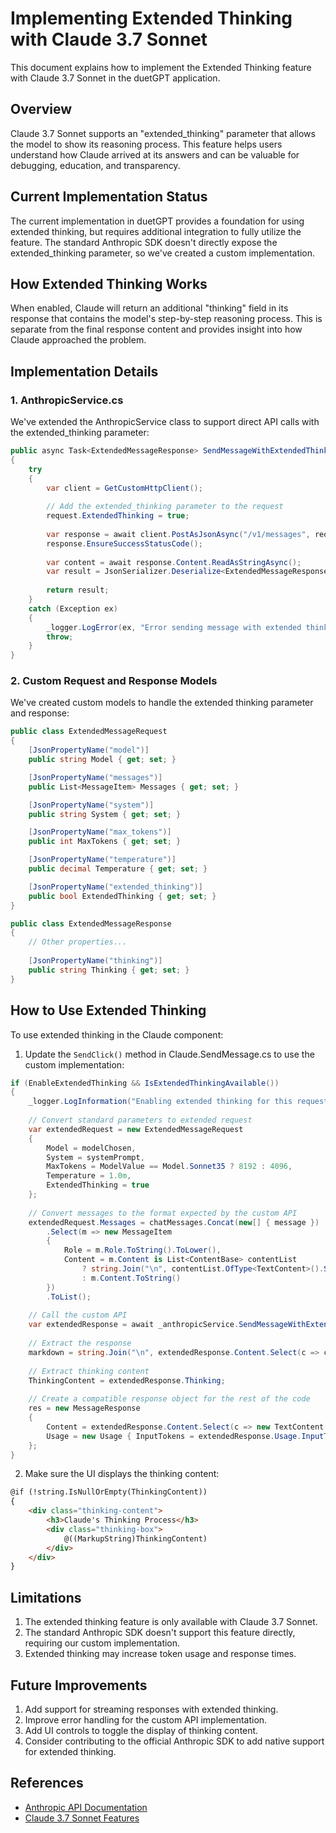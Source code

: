 # Implementing Extended Thinking with Claude 3.7 Sonnet

This document explains how to implement the Extended Thinking feature with Claude 3.7 Sonnet in the duetGPT application.

## Overview

Claude 3.7 Sonnet supports an "extended_thinking" parameter that allows the model to show its reasoning process. This feature helps users understand how Claude arrived at its answers and can be valuable for debugging, education, and transparency.

## Current Implementation Status

The current implementation in duetGPT provides a foundation for using extended thinking, but requires additional integration to fully utilize the feature. The standard Anthropic SDK doesn't directly expose the extended_thinking parameter, so we've created a custom implementation.

## How Extended Thinking Works

When enabled, Claude will return an additional "thinking" field in its response that contains the model's step-by-step reasoning process. This is separate from the final response content and provides insight into how Claude approached the problem.

## Implementation Details

### 1. AnthropicService.cs

We've extended the AnthropicService class to support direct API calls with the extended_thinking parameter:

```csharp
public async Task<ExtendedMessageResponse> SendMessageWithExtendedThinkingAsync(ExtendedMessageRequest request)
{
    try
    {
        var client = GetCustomHttpClient();
        
        // Add the extended_thinking parameter to the request
        request.ExtendedThinking = true;
        
        var response = await client.PostAsJsonAsync("/v1/messages", request);
        response.EnsureSuccessStatusCode();
        
        var content = await response.Content.ReadAsStringAsync();
        var result = JsonSerializer.Deserialize<ExtendedMessageResponse>(content);
        
        return result;
    }
    catch (Exception ex)
    {
        _logger.LogError(ex, "Error sending message with extended thinking");
        throw;
    }
}
```

### 2. Custom Request and Response Models

We've created custom models to handle the extended thinking parameter and response:

```csharp
public class ExtendedMessageRequest
{
    [JsonPropertyName("model")]
    public string Model { get; set; }

    [JsonPropertyName("messages")]
    public List<MessageItem> Messages { get; set; }

    [JsonPropertyName("system")]
    public string System { get; set; }

    [JsonPropertyName("max_tokens")]
    public int MaxTokens { get; set; }

    [JsonPropertyName("temperature")]
    public decimal Temperature { get; set; }

    [JsonPropertyName("extended_thinking")]
    public bool ExtendedThinking { get; set; }
}

public class ExtendedMessageResponse
{
    // Other properties...
    
    [JsonPropertyName("thinking")]
    public string Thinking { get; set; }
}
```

## How to Use Extended Thinking

To use extended thinking in the Claude component:

1. Update the `SendClick()` method in Claude.SendMessage.cs to use the custom implementation:

```csharp
if (EnableExtendedThinking && IsExtendedThinkingAvailable())
{
    _logger.LogInformation("Enabling extended thinking for this request");
    
    // Convert standard parameters to extended request
    var extendedRequest = new ExtendedMessageRequest
    {
        Model = modelChosen,
        System = systemPrompt,
        MaxTokens = ModelValue == Model.Sonnet35 ? 8192 : 4096,
        Temperature = 1.0m,
        ExtendedThinking = true
    };
    
    // Convert messages to the format expected by the custom API
    extendedRequest.Messages = chatMessages.Concat(new[] { message })
        .Select(m => new MessageItem 
        { 
            Role = m.Role.ToString().ToLower(), 
            Content = m.Content is List<ContentBase> contentList 
                ? string.Join("\n", contentList.OfType<TextContent>().Select(tc => tc.Text)) 
                : m.Content.ToString() 
        })
        .ToList();
    
    // Call the custom API
    var extendedResponse = await _anthropicService.SendMessageWithExtendedThinkingAsync(extendedRequest);
    
    // Extract the response
    markdown = string.Join("\n", extendedResponse.Content.Select(c => c.Text));
    
    // Extract thinking content
    ThinkingContent = extendedResponse.Thinking;
    
    // Create a compatible response object for the rest of the code
    res = new MessageResponse
    {
        Content = extendedResponse.Content.Select(c => new TextContent { Text = c.Text }).Cast<ContentBase>().ToList(),
        Usage = new Usage { InputTokens = extendedResponse.Usage.InputTokens, OutputTokens = extendedResponse.Usage.OutputTokens }
    };
}
```

2. Make sure the UI displays the thinking content:

```html
@if (!string.IsNullOrEmpty(ThinkingContent))
{
    <div class="thinking-content">
        <h3>Claude's Thinking Process</h3>
        <div class="thinking-box">
            @((MarkupString)ThinkingContent)
        </div>
    </div>
}
```

## Limitations

1. The extended thinking feature is only available with Claude 3.7 Sonnet.
2. The standard Anthropic SDK doesn't support this feature directly, requiring our custom implementation.
3. Extended thinking may increase token usage and response times.

## Future Improvements

1. Add support for streaming responses with extended thinking.
2. Improve error handling for the custom API implementation.
3. Add UI controls to toggle the display of thinking content.
4. Consider contributing to the official Anthropic SDK to add native support for extended thinking.

## References

- [Anthropic API Documentation](https://docs.anthropic.com/claude/reference/messages-streaming)
- [Claude 3.7 Sonnet Features](https://www.anthropic.com/news/claude-3-7-sonnet)
